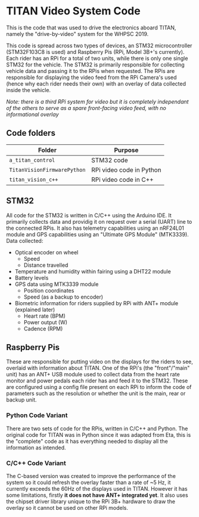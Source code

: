 # TITAN Video System Code

This is the code that was used to drive the electronics aboard TITAN, namely the "drive-by-video" system for the WHPSC 2019.

This code is spread across two types of devices, an STM32 microcontroller (STM32F103C8 is used) and Raspberry Pis (RPi, Model 3B+'s currently). Each rider has an RPi for a total of two units, while there is only one single STM32 for the vehicle. The STM32 is primarily responsible for collecting vehicle data and passing it to the RPis when requested. The RPis are responsible for displaying the video feed from the RPi Camera's used (hence why each rider needs their own) with an overlay of data collected inside the vehicle.

*Note: there is a third RPi system for video but it is completely independant of the others to serve as a spare front-facing video feed, with no informational overlay*

## Code folders
Folder | Purpose
------ | -------
`a_titan_control` | STM32 code
`TitanVisionFirmwarePython` | RPi video code in Python
`titan_vision_c++` | RPi video code in C++

## STM32
All code for the STM32 is written in C/C++ using the Arduino IDE. It primarily collects data and providig it on request over a serial (UART) line to the connected RPis. It also has telemetry capabilities using an nRF24L01 module and GPS capabilities using an "Ultimate GPS Module" (MTK3339). Data collected:
* Optical encoder on wheel
  * Speed
  * Distance travelled
* Temperature and humidity within fairing using a DHT22 module
* Battery levels
* GPS data using MTK3339 module
  * Position coordinates
  * Speed (as a backup to encoder)
* Biometric information for riders supplied by RPi with ANT+ module (explained later)
  * Heart rate (BPM)
  * Power output (W)
  * Cadence (RPM)

## Raspberry Pis
These are responsible for putting video on the displays for the riders to see, overlaid with information about TITAN. One of the RPi's (the "front"/"main" unit) has an ANT+ USB module used to collect data from the heart rate monitor and power pedals each rider has and feed it to the STM32. These are configured using a config file present on each RPi to inform the code of parameters such as the resolution or whether the unit is the main, rear or backup unit.

### Python Code Variant
There are two sets of code for the RPis, written in C/C++ and Python. The original code for TITAN was in Python since it was adapted from Eta, this is the "complete" code as it has everything needed to display all the information as intended. 

### C/C++ Code Variant
The C-based version was created to improve the performance of the system so it could refresh the overlay faster than a rate of ~5 Hz, it currently exceeds the 60Hz of the displays used in TITAN. However it has some limitations, firstly **it does not have ANT+ integrated yet**. It also uses the chipset driver library unique to the RPi 3B+ hardware to draw the overlay so it cannot be used on other RPi models.

